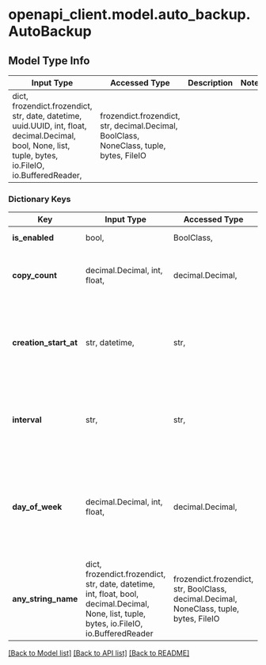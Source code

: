 # openapi_client.model.auto_backup.AutoBackup

## Model Type Info
Input Type | Accessed Type | Description | Notes
------------ | ------------- | ------------- | -------------
dict, frozendict.frozendict, str, date, datetime, uuid.UUID, int, float, decimal.Decimal, bool, None, list, tuple, bytes, io.FileIO, io.BufferedReader,  | frozendict.frozendict, str, decimal.Decimal, BoolClass, NoneClass, tuple, bytes, FileIO |  | 

### Dictionary Keys
Key | Input Type | Accessed Type | Description | Notes
------------ | ------------- | ------------- | ------------- | -------------
**is_enabled** | bool,  | BoolClass,  | Включено ли автобэкапирование | 
**copy_count** | decimal.Decimal, int, float,  | decimal.Decimal,  | Количество копий для хранения. Минимальное количество &#x60;1&#x60;, максимальное &#x60;99&#x60; | [optional] 
**creation_start_at** | str, datetime,  | str,  | Дата начала создания первого автобэкапа. Значение в формате &#x60;ISO8601&#x60;. Время не учитывается. | [optional] value must conform to RFC-3339 date-time
**interval** | str,  | str,  | Периодичность создания автобэкапов | [optional] must be one of ["day", "week", "month", ] 
**day_of_week** | decimal.Decimal, int, float,  | decimal.Decimal,  | День недели, в который будут создаваться автобэкапы. Работает только со значением &#x60;interval&#x60;: &#x60;week&#x60;. Доступные значение от &#x60;1 &#x60;до &#x60;7&#x60;. | [optional] 
**any_string_name** | dict, frozendict.frozendict, str, date, datetime, int, float, bool, decimal.Decimal, None, list, tuple, bytes, io.FileIO, io.BufferedReader | frozendict.frozendict, str, BoolClass, decimal.Decimal, NoneClass, tuple, bytes, FileIO | any string name can be used but the value must be the correct type | [optional]

[[Back to Model list]](../../README.md#documentation-for-models) [[Back to API list]](../../README.md#documentation-for-api-endpoints) [[Back to README]](../../README.md)

